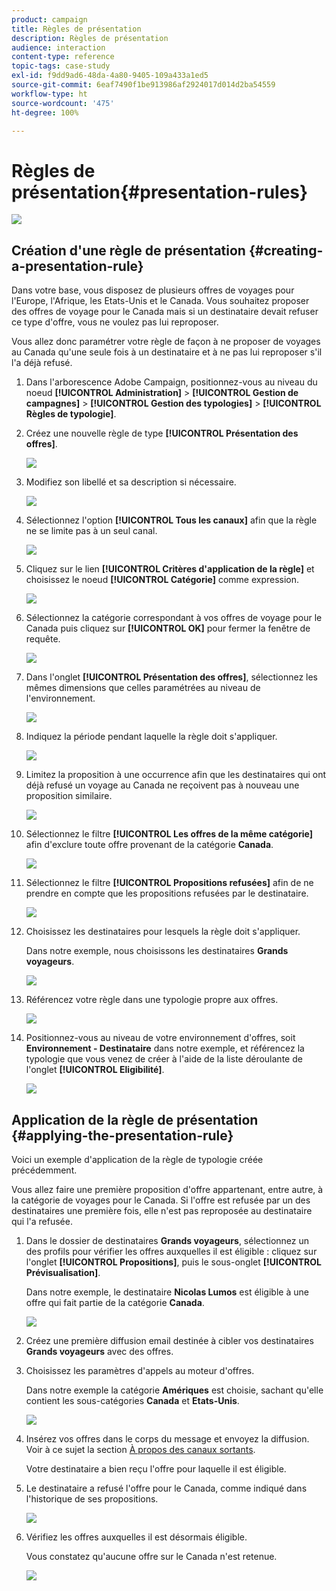 ```yaml
---
product: campaign
title: Règles de présentation
description: Règles de présentation
audience: interaction
content-type: reference
topic-tags: case-study
exl-id: f9dd9ad6-48da-4a80-9405-109a433a1ed5
source-git-commit: 6eaf7490f1be913986af2924017d014d2ba54559
workflow-type: ht
source-wordcount: '475'
ht-degree: 100%

---
```


# Règles de présentation{#presentation-rules}

![](../../assets/common.svg)

## Création d&#39;une règle de présentation {#creating-a-presentation-rule}

Dans votre base, vous disposez de plusieurs offres de voyages pour l&#39;Europe, l&#39;Afrique, les Etats-Unis et le Canada. Vous souhaitez proposer des offres de voyage pour le Canada mais si un destinataire devait refuser ce type d&#39;offre, vous ne voulez pas lui reproposer.

Vous allez donc paramétrer votre règle de façon à ne proposer de voyages au Canada qu&#39;une seule fois à un destinataire et à ne pas lui reproposer s&#39;il l&#39;a déjà refusé.

1. Dans l&#39;arborescence Adobe Campaign, positionnez-vous au niveau du noeud **[!UICONTROL Administration]** > **[!UICONTROL Gestion de campagnes]** > **[!UICONTROL Gestion des typologies]** > **[!UICONTROL Règles de typologie]**.
1. Créez une nouvelle règle de type **[!UICONTROL Présentation des offres]**.

   ![](assets/offer_typology_example_001.png)

1. Modifiez son libellé et sa description si nécessaire.

   ![](assets/offer_typology_example_002.png)

1. Sélectionnez l&#39;option **[!UICONTROL Tous les canaux]** afin que la règle ne se limite pas à un seul canal.

   ![](assets/offer_typology_example_003.png)

1. Cliquez sur le lien **[!UICONTROL Critères d&#39;application de la règle]** et choisissez le noeud **[!UICONTROL Catégorie]** comme expression.

   ![](assets/offer_typology_example_004.png)

1. Sélectionnez la catégorie correspondant à vos offres de voyage pour le Canada puis cliquez sur **[!UICONTROL OK]** pour fermer la fenêtre de requête.

   ![](assets/offer_typology_example_005.png)

1. Dans l&#39;onglet **[!UICONTROL Présentation des offres]**, sélectionnez les mêmes dimensions que celles paramétrées au niveau de l&#39;environnement.

   ![](assets/offer_typology_example_006.png)

1. Indiquez la période pendant laquelle la règle doit s&#39;appliquer.

   ![](assets/offer_typology_example_007.png)

1. Limitez la proposition à une occurrence afin que les destinataires qui ont déjà refusé un voyage au Canada ne reçoivent pas à nouveau une proposition similaire.

   ![](assets/offer_typology_example_008.png)

1. Sélectionnez le filtre **[!UICONTROL Les offres de la même catégorie]** afin d&#39;exclure toute offre provenant de la catégorie **Canada**.

   ![](assets/offer_typology_example_020.png)

1. Sélectionnez le filtre **[!UICONTROL Propositions refusées]** afin de ne prendre en compte que les propositions refusées par le destinataire.

   ![](assets/offer_typology_example_021.png)

1. Choisissez les destinataires pour lesquels la règle doit s&#39;appliquer.

   Dans notre exemple, nous choisissons les destinataires **Grands voyageurs**.

   ![](assets/offer_typology_example_009.png)

1. Référencez votre règle dans une typologie propre aux offres.

   ![](assets/offer_typology_example_013.png)

1. Positionnez-vous au niveau de votre environnement d&#39;offres, soit **Environnement - Destinataire** dans notre exemple, et référencez la typologie que vous venez de créer à l&#39;aide de la liste déroulante de l&#39;onglet **[!UICONTROL Eligibilité]**.

   ![](assets/offer_typology_example_014.png)

## Application de la règle de présentation {#applying-the-presentation-rule}

Voici un exemple d&#39;application de la règle de typologie créée précédemment.

Vous allez faire une première proposition d&#39;offre appartenant, entre autre, à la catégorie de voyages pour le Canada. Si l&#39;offre est refusée par un des destinataires une première fois, elle n&#39;est pas reproposée au destinataire qui l&#39;a refusée.

1. Dans le dossier de destinataires **Grands voyageurs**, sélectionnez un des profils pour vérifier les offres auxquelles il est éligible : cliquez sur l&#39;onglet **[!UICONTROL Propositions]**, puis le sous-onglet **[!UICONTROL Prévisualisation]**.

   Dans notre exemple, le destinataire **Nicolas Lumos** est éligible à une offre qui fait partie de la catégorie **Canada**.

   ![](assets/offer_typology_example_015.png)

1. Créez une première diffusion email destinée à cibler vos destinataires **Grands voyageurs** avec des offres.
1. Choisissez les paramètres d&#39;appels au moteur d&#39;offres.

   Dans notre exemple la catégorie **Amériques** est choisie, sachant qu&#39;elle contient les sous-catégories **Canada** et **Etats-Unis**.

   ![](assets/offer_typology_example_016.png)

1. Insérez vos offres dans le corps du message et envoyez la diffusion. Voir à ce sujet la section [À propos des canaux sortants](../../interaction/using/about-outbound-channels.md).

   Votre destinataire a bien reçu l&#39;offre pour laquelle il est éligible.

1. Le destinataire a refusé l&#39;offre pour le Canada, comme indiqué dans l&#39;historique de ses propositions.

   ![](assets/offer_typology_example_018.png)

1. Vérifiez les offres auxquelles il est désormais éligible.

   Vous constatez qu&#39;aucune offre sur le Canada n&#39;est retenue.

   ![](assets/offer_typology_example_019.png)
